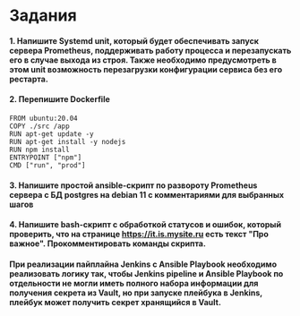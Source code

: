 # Задания
#### 1. Напишите Systemd unit, который будет обеспечивать запуск сервера Prometheus, поддерживать работу процесса и перезапускать его в случае выхода из строя. Также необходимо предусмотреть в этом unit возможность перезагрузки конфигурации сервиса без его рестарта. 

#### 2. Перепишите Dockerfile
```
FROM ubuntu:20.04
COPY ./src /app
RUN apt-get update -y
RUN apt-get install -y nodejs
RUN npm install
ENTRYPOINT ["npm"]
CMD ["run", "prod"]
```

#### 3. Напишите простой ansible-скрипт по развороту Prometheus сервера с БД postgres на debian 11 c комментариями для выбранных шагов

#### 4. Напишите bash-скрипт с обработкой статусов и ошибок, который проверить, что на странице https://it.is.mysite.ru есть текст "Про важное". Прокомментировать команды скрипта.

#### При реализации пайплайна Jenkins с Ansible Playbook необходимо реализовать логику так, чтобы Jenkins pipeline и Ansible Playbook по отдельности не могли иметь полного набора информации для получения секрета из Vault, но при запуске плейбука в Jenkins, плейбук может получить секрет хранящийся в Vault.